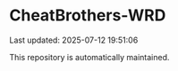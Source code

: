 # CheatBrothers-WRD

Last updated: 2025-07-12 19:51:06

This repository is automatically maintained.
